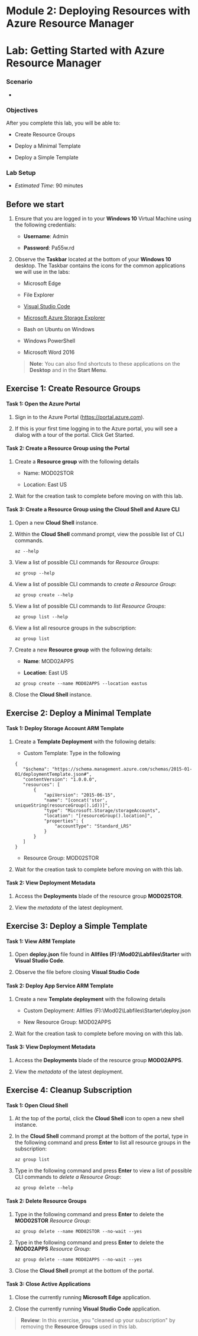 # Module 2: Deploying Resources with Azure Resource Manager

# Lab: Getting Started with Azure Resource Manager

### Scenario

-

### Objectives

After you complete this lab, you will be able to:

- Create Resource Groups

- Deploy a Minimal Template

- Deploy a Simple Template

### Lab Setup

- *Estimated Time*: 90 minutes

## Before we start

1. Ensure that you are logged in to your **Windows 10** Virtual Machine using the following credentials:

    - **Username**: Admin

    - **Password**: Pa55w.rd

2. Observe the **Taskbar** located at the bottom of your **Windows 10** desktop. The Taskbar contains the icons for the common applications we will use in the labs:

    - Microsoft Edge

    - File Explorer

    - [Visual Studio Code](https://code.visualstudio.com/)

    - [Microsoft Azure Storage Explorer](https://azure.microsoft.com/features/storage-explorer/)

    - Bash on Ubuntu on Windows

    - Windows PowerShell

    - Microsoft Word 2016

    > **Note**: You can also find shortcuts to these applications on the **Desktop** and in the **Start Menu**.

## Exercise 1: Create Resource Groups

#### Task 1: Open the Azure Portal

1. Sign in to the Azure Portal (https://portal.azure.com).

1. If this is your first time logging in to the Azure portal, you will see a dialog with a tour of the portal. Click Get Started.

#### Task 2: Create a Resource Group using the Portal

1. Create a **Resource group** with the following details

    - Name: MOD02STOR

    - Location: East US

1. Wait for the creation task to complete before moving on with this lab.

#### Task 3: Create a Resource Group using the Cloud Shell and Azure CLI

1. Open a new **Cloud Shell** instance.

1. Within the **Cloud Shell** command prompt, view the possible list of CLI commands.

    ```
    az --help
    ```

1. View a list of possible CLI commands for *Resource Groups*:

    ```
    az group --help
    ```

1. View a list of possible CLI commands to *create a Resource Group*:

    ```
    az group create --help
    ```

1. View a list of possible CLI commands to *list Resource Groups*:

    ```
    az group list --help
    ```

1. View a list all resource groups in the subscription:

    ```
    az group list
    ```

1. Create a new **Resource group** with the following details:

    - **Name**: MOD02APPS

    - **Location**: East US

    ```
    az group create --name MOD02APPS --location eastus
    ```

1. Close the **Cloud Shell** instance.

## Exercise 2: Deploy a Minimal Template

#### Task 1: Deploy Storage Account ARM Template

1. Create a **Template Deployment** with the following details:

    - Custom Template: Type in the following

     ```
    {
        "$schema": "https://schema.management.azure.com/schemas/2015-01-01/deploymentTemplate.json#",
        "contentVersion": "1.0.0.0",
        "resources": [
            {
                "apiVersion": "2015-06-15",
                "name": "[concat('stor', uniqueString(resourceGroup().id))]",
                "type": "Microsoft.Storage/storageAccounts",
                "location": "[resourceGroup().location]",
                "properties": {
                    "accountType": "Standard_LRS"
                }
            }
        ]
    }
    ```

    - Resource Group: MOD02STOR

1. Wait for the creation task to complete before moving on with this lab.

#### Task 2: View Deployment Metadata

1. Access the **Deployments** blade of the resource group **MOD02STOR**.

1. View the *metadata* of the latest deployment.

## Exercise 3: Deploy a Simple Template

#### Task 1: View ARM Template

1. Open **deploy.json** file found in **Allfiles (F):\\Mod02\\Labfiles\\Starter** with **Visual Studio Code**.

1. Observe the file before closing **Visual Studio Code**

#### Task 2: Deploy App Service ARM Template

1. Create a new **Template deployment** with the following details

    - Custom Deployment: Allfiles (F):\\Mod02\\Labfiles\\Starter\\deploy.json

    - New Resource Group: MOD02APPS

1. Wait for the creation task to complete before moving on with this lab.

#### Task 3: View Deployment Metadata

1. Access the **Deployments** blade of the resource group **MOD02APPS**.

1. View the *metadata* of the latest deployment.

## Exercise 4: Cleanup Subscription

#### Task 1: Open Cloud Shell

1. At the top of the portal, click the **Cloud Shell** icon to open a new shell instance.

1. In the **Cloud Shell** command prompt at the bottom of the portal, type in the following command and press **Enter** to list all resource groups in the subscription:

    ```
    az group list
    ```

1. Type in the following command and press **Enter** to view a list of possible CLI commands to *delete a Resource Group*:

    ```
    az group delete --help
    ```

#### Task 2: Delete Resource Groups

1. Type in the following command and press **Enter** to delete the **MOD02STOR** *Resource Group*:

    ```
    az group delete --name MOD02STOR --no-wait --yes
    ```

1. Type in the following command and press **Enter** to delete the **MOD02APPS** *Resource Group*:

    ```
    az group delete --name MOD02APPS --no-wait --yes
    ```

1. Close the **Cloud Shell** prompt at the bottom of the portal.

#### Task 3: Close Active Applications

1. Close the currently running **Microsoft Edge** application.

1. Close the currently running **Visual Studio Code** application.

> **Review**: In this exercise, you "cleaned up your subscription" by removing the **Resource Groups** used in this lab.
